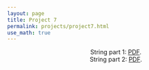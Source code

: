 ```yaml
---
layout: page
title: Project 7
permalink: projects/project7.html
use_math: true
---
```

<center>

String part 1: <a href="string-1.pdf">PDF</a>.<br>
String part 2: <a href="string-2.pdf">PDF</a>.

</center>
